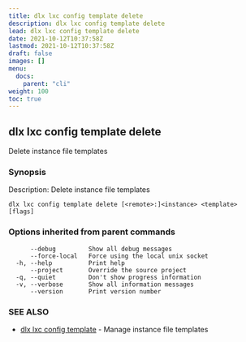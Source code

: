 ```yaml
---
title: dlx lxc config template delete
description: dlx lxc config template delete
lead: dlx lxc config template delete
date: 2021-10-12T10:37:58Z
lastmod: 2021-10-12T10:37:58Z
draft: false
images: []
menu:
  docs:
    parent: "cli"
weight: 100
toc: true
---
```

## dlx lxc config template delete

Delete instance file templates

### Synopsis

Description:
  Delete instance file templates



```
dlx lxc config template delete [<remote>:]<instance> <template> [flags]
```

### Options inherited from parent commands

```
      --debug         Show all debug messages
      --force-local   Force using the local unix socket
  -h, --help          Print help
      --project       Override the source project
  -q, --quiet         Don't show progress information
  -v, --verbose       Show all information messages
      --version       Print version number
```

### SEE ALSO

* [dlx lxc config template](/docs/cmd/dlx_lxc_config_template)	 - Manage instance file templates

